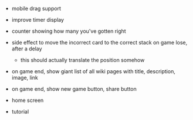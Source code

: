 - mobile drag support

- improve timer display
- counter showing how many you've gotten right

- side effect to move the incorrect card to the correct stack on game lose, after a delay
  - this should actually translate the position somehow

- on game end, show giant list of all wiki pages with title, description, image, link

- on game end, show new game button, share button

- home screen

- tutorial